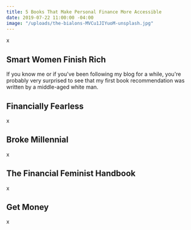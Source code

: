 ```yaml
---
title: 5 Books That Make Personal Finance More Accessible
date: 2019-07-22 11:00:00 -04:00
image: "/uploads/the-bialons-MVCu1JIYuoM-unsplash.jpg"
---
```


x

## Smart Women Finish Rich

If you know me or if you've been following my blog for a while, you're probably very surprised to see that my first book recommendation was written by a middle-aged white man. 

## Financially Fearless

x

## Broke Millennial

x

## The Financial Feminist Handbook

x

## Get Money

x